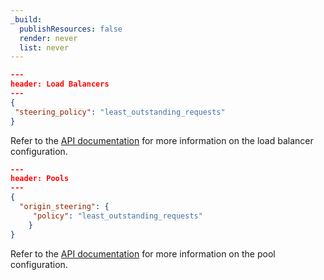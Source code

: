 ```yaml
---
_build:
  publishResources: false
  render: never
  list: never
---
```


```json
---
header: Load Balancers
---
{
 "steering_policy": "least_outstanding_requests"
}
```
Refer to the [API documentation](/api/operations/load-balancers-update-load-balancer) for more information on the load balancer configuration.

```json
---
header: Pools
---
{
  "origin_steering": {
     "policy": "least_outstanding_requests"
    }
}
```
Refer to the [API documentation](/api/operations/load-balancer-pools-update-pool) for more information on the pool configuration.